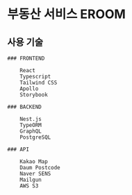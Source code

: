 # 부동산 서비스 EROOM

## 사용 기술

    ### FRONTEND

        React
        Typescript
        Tailwind CSS
        Apollo 
        Storybook
    
    ### BACKEND

        Nest.js
        TypeORM
        GraphQL
        PostgreSQL

    ### API

        Kakao Map
        Daum Postcode
        Naver SENS
        Mailgun
        AWS S3
        
        



